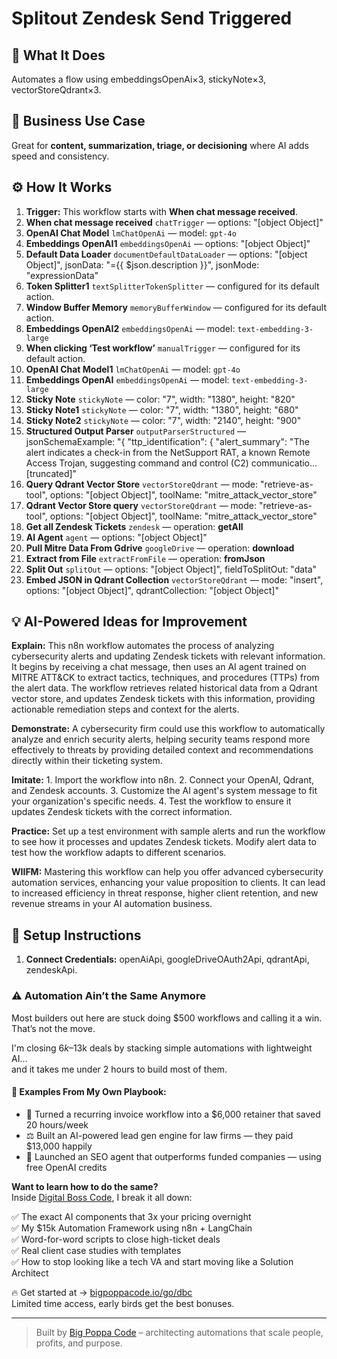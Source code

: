 # Splitout Zendesk Send Triggered
## 🚀 What It Does
Automates a flow using embeddingsOpenAi×3, stickyNote×3, vectorStoreQdrant×3.

## 💼 Business Use Case
Great for **content, summarization, triage, or decisioning** where AI adds speed and consistency.

## ⚙️ How It Works
1. **Trigger:** This workflow starts with **When chat message received**.
2. **When chat message received** `chatTrigger` — options: "[object Object]"
3. **OpenAI Chat Model** `lmChatOpenAi` — model: `gpt-4o`
4. **Embeddings OpenAI1** `embeddingsOpenAi` — options: "[object Object]"
5. **Default Data Loader** `documentDefaultDataLoader` — options: "[object Object]", jsonData: "={{ $json.description }}", jsonMode: "expressionData"
6. **Token Splitter1** `textSplitterTokenSplitter` — configured for its default action.
7. **Window Buffer Memory** `memoryBufferWindow` — configured for its default action.
8. **Embeddings OpenAI2** `embeddingsOpenAi` — model: `text-embedding-3-large`
9. **When clicking ‘Test workflow’** `manualTrigger` — configured for its default action.
10. **OpenAI Chat Model1** `lmChatOpenAi` — model: `gpt-4o`
11. **Embeddings OpenAI** `embeddingsOpenAi` — model: `text-embedding-3-large`
12. **Sticky Note** `stickyNote` — color: "7", width: "1380", height: "820"
13. **Sticky Note1** `stickyNote` — color: "7", width: "1380", height: "680"
14. **Sticky Note2** `stickyNote` — color: "7", width: "2140", height: "900"
15. **Structured Output Parser** `outputParserStructured` — jsonSchemaExample: "{
 "ttp_identification": {
 "alert_summary": "The alert indicates a check-in from the NetSupport RAT, a known Remote Access Trojan, suggesting command and control (C2) communicatio…[truncated]"
16. **Query Qdrant Vector Store** `vectorStoreQdrant` — mode: "retrieve-as-tool", options: "[object Object]", toolName: "mitre_attack_vector_store"
17. **Qdrant Vector Store query** `vectorStoreQdrant` — mode: "retrieve-as-tool", options: "[object Object]", toolName: "mitre_attack_vector_store"
18. **Get all Zendesk Tickets** `zendesk` — operation: **getAll**
19. **AI Agent** `agent` — options: "[object Object]"
20. **Pull Mitre Data From Gdrive** `googleDrive` — operation: **download**
21. **Extract from File** `extractFromFile` — operation: **fromJson**
22. **Split Out** `splitOut` — options: "[object Object]", fieldToSplitOut: "data"
23. **Embed JSON in Qdrant Collection** `vectorStoreQdrant` — mode: "insert", options: "[object Object]", qdrantCollection: "[object Object]"

## 💡 AI-Powered Ideas for Improvement
**Explain:** This n8n workflow automates the process of analyzing cybersecurity alerts and updating Zendesk tickets with relevant information. It begins by receiving a chat message, then uses an AI agent trained on MITRE ATT&CK to extract tactics, techniques, and procedures (TTPs) from the alert data. The workflow retrieves related historical data from a Qdrant vector store, and updates Zendesk tickets with this information, providing actionable remediation steps and context for the alerts.

**Demonstrate:** A cybersecurity firm could use this workflow to automatically analyze and enrich security alerts, helping security teams respond more effectively to threats by providing detailed context and recommendations directly within their ticketing system.

**Imitate:** 1. Import the workflow into n8n. 2. Connect your OpenAI, Qdrant, and Zendesk accounts. 3. Customize the AI agent's system message to fit your organization's specific needs. 4. Test the workflow to ensure it updates Zendesk tickets with the correct information.

**Practice:** Set up a test environment with sample alerts and run the workflow to see how it processes and updates Zendesk tickets. Modify alert data to test how the workflow adapts to different scenarios.

**WIIFM:** Mastering this workflow can help you offer advanced cybersecurity automation services, enhancing your value proposition to clients. It can lead to increased efficiency in threat response, higher client retention, and new revenue streams in your AI automation business.

## 🔧 Setup Instructions
1. **Connect Credentials:** openAiApi, googleDriveOAuth2Api, qdrantApi, zendeskApi.

### ⚠️ Automation Ain’t the Same Anymore

Most builders out here are stuck doing $500 workflows and calling it a win.  
That’s not the move.  

I'm closing $6k–$13k deals by stacking simple automations with lightweight AI...  
and it takes me under 2 hours to build most of them.

#### 🧠 Examples From My Own Playbook:
- 🔁 Turned a recurring invoice workflow into a $6,000 retainer that saved 20 hours/week  
- ⚖️ Built an AI-powered lead gen engine for law firms — they paid $13,000 happily  
- 🚀 Launched an SEO agent that outperforms funded companies — using free OpenAI credits  

**Want to learn how to do the same?**  
Inside [Digital Boss Code](https://bigpoppacode.io/go/dbc), I break it all down:

✅ The exact AI components that 3x your pricing overnight  
✅ My $15k Automation Framework using n8n + LangChain  
✅ Word-for-word scripts to close high-ticket deals  
✅ Real client case studies with templates  
✅ How to stop looking like a tech VA and start moving like a Solution Architect  

🔥 Get started at → [bigpoppacode.io/go/dbc](https://bigpoppacode.io/go/dbc)  
Limited time access, early birds get the best bonuses.

---
> Built by [Big Poppa Code](https://bigpoppacode.io) – architecting automations that scale people, profits, and purpose.
